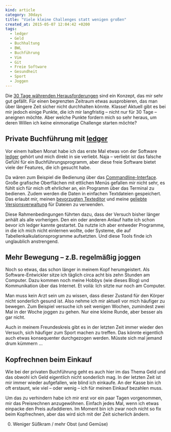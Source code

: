 ```yaml
---
kind: article
category: 30days
title: "Viele kleine Challenges statt wenigen großen"
created_at: 2015-05-07 12:04:42 +0200
tags:
  - ledger
  - Geld
  - Buchhaltung
  - BWL
  - Buchführung
  - Vim
  - Git
  - Freie Software
  - Gesundheit
  - Sport
  - Joggen
---
```


Die [30 Tage währenden Herausforderungen][30days] sind ein Konzept, das mir
sehr gut gefällt. Für einen begrenzten Zeitraum etwas ausprobieren, das man
über längere Zeit sicher nicht durchhalten könnte. Klasse! Aktuell gibt es bei
mir jedoch einige Punkte, die ich mir langfristig – nicht nur für 30 Tage –
aneignen möchte. Aber welche Punkte fordern mich so sehr heraus, um deren
Willen ich keine einmonatige Challenge starten möchte?

## Private Buchführung mit [ledger]

Vor einem halben Monat habe ich das erste Mal etwas von der Software [ledger]
gehört und mich direkt in sie verliebt. Naja – verliebt ist das falsche Gefühl
für ein Buchführungsprogramm, aber diese freie Software bietet viele der
Features, die ich gesucht habe.

Da wären zum Beispiel die Bedienung über das [Commandline-Interface][cli].
Große grafische Oberflächen mit ettlichen Menüs gefallen mir nicht sehr, es
fühlt sich für mich oft ehrlicher an, ein Programm über das Terminal zu
bedienen. Zudem werden die Daten in einfachen Textdateien gespeichert. Das
erlaubt mir, meinen [bevorzugten Texteditor][vim] und meine [geliebte
Versionsverwaltung][git] für Dateien zu verwenden.

Diese Rahmenbedingungen führten dazu, dass der Versuch bisher länger anhält als
alle vorherigen. Den ein oder anderen Anlauf hatte ich schon bevor ich ledger
kannte gestartet. Da nutzte ich aber entweder Programme, in die ich mich nicht
einlernen wollte, oder Systeme, die auf Tabellenkalkulationsprogramme
aufsetzten. Und diese Tools finde ich unglaublich anstrengend.

## Mehr Bewegung – z.B. regelmäßig joggen

Noch so etwas, das schon länger in meinem Kopf herumgeistert. Als
Software-Entwickler sitze ich täglich circa acht bis zehn Stunden am Computer.
Dazu kommen noch meine Hobbys (wie dieses Blog) und Kommunikation über das
Internet. Et voilá: Ich sitzte nur noch am Computer.

Man muss kein Arzt sein um zu wissen, dass dieser Zustand für den Körper nicht
sonderlich gesund ist. Also nehme ich mir aktuell vor mich häufiger zu bewegen.
Zum Beispiel versuche ich seit wenigen Wochen, zumindest zwei Mal in der Woche
joggen zu gehen. Nur eine kleine Runde, aber besser als gar nicht.

Auch in meinem Freundeskreis gibt es in der letzten Zeit immer wieder den
Versuch, sich häufiger zum Sport machen zu treffen. Das könnte eigentlich auch
etwas konsequenter durchgezogen werden. Müsste sich mal jemand drum kümmern …

## Kopfrechnen beim Einkauf

Wie bei der privaten Buchführung geht es auch hier im das Thema Geld und das
obwohl ich Geld eigentlich nicht sonderlich mag. In der letzten Zeit ist mir
immer wieder aufgefallen, wie blind ich einkaufe. An der Kasse bin ich oft
erstaunt, wie viel – oder wenig – ich für meinen Einkauf bezahlen muss.

Um das zu verhindern habe ich mir erst vor ein paar Tagen vorgenommen, mir das
Preisrechnen anzugewöhnen. Einfach jedes Mal, wenn ich etwas einpacke den Preis
aufaddieren. Im Moment bin ich zwar noch nicht so fix beim Kopfrechnen, aber
das wird sich mit der Zeit sicherlich ändern.

0. Weniger Süßkram / mehr Obst (und Gemüse)


[30days]: /regal/30-days-challenge/

[ledger]: http://ledger-cli.org/

[cli]: https://de.wikipedia.org/wiki/Kommandozeile

[vim]: http://www.vim.org/

[git]: https://git-scm.org/
